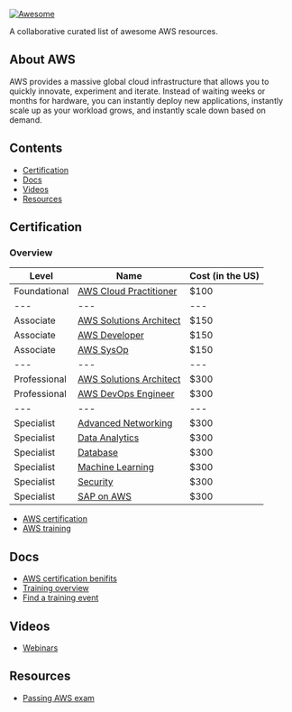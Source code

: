 [![Awesome](https://awesome.re/badge.svg)](https://awesome.re)

A collaborative curated list of awesome AWS resources.

## About AWS

AWS provides a massive global cloud infrastructure that allows you to quickly innovate, experiment and iterate. Instead of waiting weeks or months for hardware, you can instantly deploy new applications, instantly scale up as your workload grows, and instantly scale down based on demand. 

## Contents

- [Certification](#Certification)
- [Docs](#docs)
- [Videos](#videos)
- [Resources](#resources)


## Certification

### Overview

| Level | Name | Cost (in the US) |
|---|---|---|
| Foundational | [AWS Cloud Practitioner](https://aws.amazon.com/certification/certified-cloud-practitioner/) | $100 |
|---|---|---|
| Associate | [AWS Solutions Architect](https://aws.amazon.com/certification/certified-solutions-architect-associate/) | $150 |
| Associate | [AWS Developer](https://aws.amazon.com/certification/certified-developer-associate/) | $150 |
| Associate | [AWS SysOp](https://aws.amazon.com/certification/certified-sysops-admin-associate/) | $150 |
|---|---|---|
| Professional | [AWS Solutions Architect](https://aws.amazon.com/certification/certified-solutions-architect-professional/) | $300 |
| Professional | [AWS DevOps Engineer](https://aws.amazon.com/certification/certified-devops-engineer-professional/) | $300 |
|---|---|---|
| Specialist | [Advanced Networking](https://aws.amazon.com/certification/certified-advanced-networking-specialty/) | $300 |
| Specialist | [Data Analytics](https://aws.amazon.com/certification/certified-data-analytics-specialty/) | $300 |
| Specialist | [Database](https://aws.amazon.com/certification/certified-database-specialty/) | $300 |
| Specialist | [Machine Learning](https://aws.amazon.com/certification/certified-machine-learning-specialty/) | $300 |
| Specialist | [Security](https://aws.amazon.com/certification/certified-security-specialty/) | $300 |
| Specialist | [SAP on AWS](https://aws.amazon.com/certification/certified-sap-on-aws-specialty/) | $300 |

- [AWS certification](https://aws.amazon.com/certification/)
- [AWS training](https://aws.amazon.com/certification/certification-prep/)

## Docs
- [AWS certification benifits](https://aws.amazon.com/certification/benefits/?nc2=sb_ce_ben)
- [Training overview](https://aws.amazon.com/partners/training/?nc2=sb_pt_pto)
- [Find a training event](https://aws.amazon.com/training/events/?nc2=sb_tr_evt)


## Videos

- [Webinars](https://docs.aviatrix.com/StartUpGuides/aviatrix_overview.html)



## Resources
- [Passing AWS exam](https://digitalcloud.training/how-to-pass-aws-certification-exams/)
